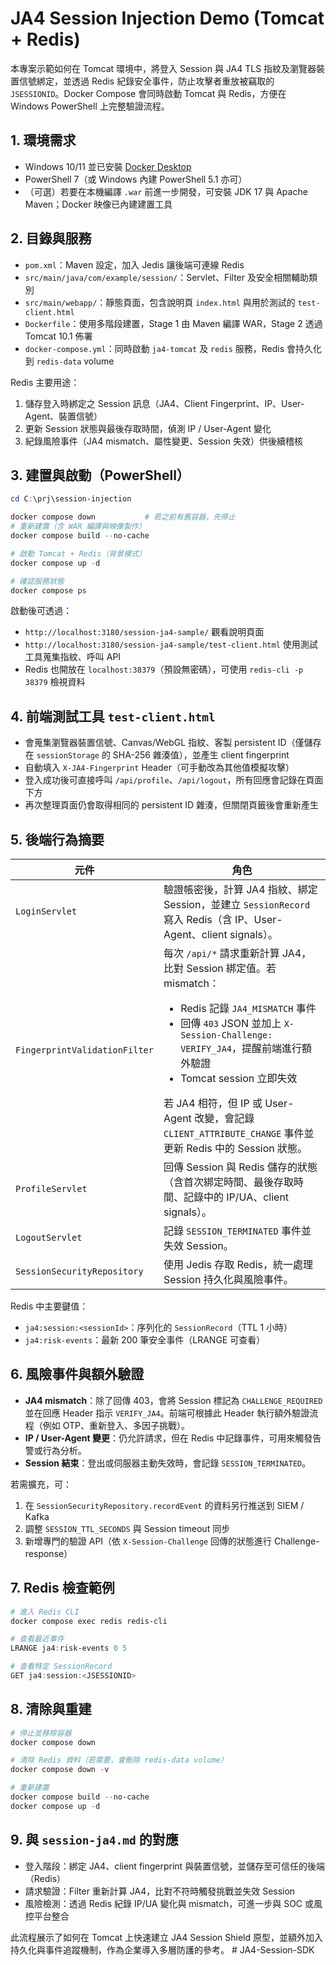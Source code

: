 ﻿# JA4 Session Injection Demo (Tomcat + Redis)

本專案示範如何在 Tomcat 環境中，將登入 Session 與 JA4 TLS 指紋及瀏覽器裝置信號綁定，並透過 Redis 紀錄安全事件，防止攻擊者重放被竊取的 `JSESSIONID`。Docker Compose 會同時啟動 Tomcat 與 Redis，方便在 Windows PowerShell 上完整驗證流程。

## 1. 環境需求

- Windows 10/11 並已安裝 [Docker Desktop](https://www.docker.com/products/docker-desktop/)
- PowerShell 7（或 Windows 內建 PowerShell 5.1 亦可）
- （可選）若要在本機編譯 `.war` 前進一步開發，可安裝 JDK 17 與 Apache Maven；Docker 映像已內建建置工具

## 2. 目錄與服務

- `pom.xml`：Maven 設定，加入 Jedis 讓後端可連線 Redis
- `src/main/java/com/example/session/`：Servlet、Filter 及安全相關輔助類別
- `src/main/webapp/`：靜態頁面，包含說明頁 `index.html` 與用於測試的 `test-client.html`
- `Dockerfile`：使用多階段建置，Stage 1 由 Maven 編譯 WAR，Stage 2 透過 Tomcat 10.1 佈署
- `docker-compose.yml`：同時啟動 `ja4-tomcat` 及 `redis` 服務，Redis 會持久化到 `redis-data` volume

Redis 主要用途：

1. 儲存登入時綁定之 Session 訊息（JA4、Client Fingerprint、IP、User-Agent、裝置信號）
2. 更新 Session 狀態與最後存取時間，偵測 IP / User-Agent 變化
3. 紀錄風險事件（JA4 mismatch、屬性變更、Session 失效）供後續稽核

## 3. 建置與啟動（PowerShell）

```powershell
cd C:\prj\session-injection

docker compose down           # 若之前有舊容器，先停止
# 重新建置（含 WAR 編譯與映像製作）
docker compose build --no-cache

# 啟動 Tomcat + Redis（背景模式）
docker compose up -d

# 確認服務狀態
docker compose ps
```

啟動後可透過：

- `http://localhost:3180/session-ja4-sample/` 觀看說明頁面
- `http://localhost:3180/session-ja4-sample/test-client.html` 使用測試工具蒐集指紋、呼叫 API
- Redis 也開放在 `localhost:38379`（預設無密碼），可使用 `redis-cli -p 38379` 檢視資料

## 4. 前端測試工具 `test-client.html`

- 會蒐集瀏覽器裝置信號、Canvas/WebGL 指紋、客製 persistent ID（僅儲存在 `sessionStorage` 的 SHA-256 雜湊值），並產生 client fingerprint
- 自動填入 `X-JA4-Fingerprint` Header（可手動改為其他值模擬攻擊）
- 登入成功後可直接呼叫 `/api/profile`、`/api/logout`，所有回應會記錄在頁面下方
- 再次整理頁面仍會取得相同的 persistent ID 雜湊，但關閉頁籤後會重新產生

## 5. 後端行為摘要

| 元件 | 角色 |
|------|------|
| `LoginServlet` | 驗證帳密後，計算 JA4 指紋、綁定 Session，並建立 `SessionRecord` 寫入 Redis（含 IP、User-Agent、client signals）。|
| `FingerprintValidationFilter` | 每次 `/api/*` 請求重新計算 JA4，比對 Session 綁定值。若 mismatch：<ul><li>Redis 記錄 `JA4_MISMATCH` 事件</li><li>回傳 `403` JSON 並加上 `X-Session-Challenge: VERIFY_JA4`，提醒前端進行額外驗證</li><li>Tomcat session 立即失效</li></ul>若 JA4 相符，但 IP 或 User-Agent 改變，會記錄 `CLIENT_ATTRIBUTE_CHANGE` 事件並更新 Redis 中的 Session 狀態。|
| `ProfileServlet` | 回傳 Session 與 Redis 儲存的狀態（含首次綁定時間、最後存取時間、記錄中的 IP/UA、client signals）。|
| `LogoutServlet` | 記錄 `SESSION_TERMINATED` 事件並失效 Session。|
| `SessionSecurityRepository` | 使用 Jedis 存取 Redis，統一處理 Session 持久化與風險事件。|

Redis 中主要鍵值：

- `ja4:session:<sessionId>`：序列化的 `SessionRecord`（TTL 1 小時）
- `ja4:risk-events`：最新 200 筆安全事件（LRANGE 可查看）

## 6. 風險事件與額外驗證

- **JA4 mismatch**：除了回傳 403，會將 Session 標記為 `CHALLENGE_REQUIRED` 並在回應 Header 指示 `VERIFY_JA4`。前端可根據此 Header 執行額外驗證流程（例如 OTP、重新登入、多因子挑戰）。
- **IP / User-Agent 變更**：仍允許請求，但在 Redis 中記錄事件，可用來觸發告警或行為分析。
- **Session 結束**：登出或伺服器主動失效時，會記錄 `SESSION_TERMINATED`。

若需擴充，可：

1. 在 `SessionSecurityRepository.recordEvent` 的資料另行推送到 SIEM / Kafka
2. 調整 `SESSION_TTL_SECONDS` 與 Session timeout 同步
3. 新增專門的驗證 API（依 `X-Session-Challenge` 回傳的狀態進行 Challenge-response）

## 7. Redis 檢查範例

```powershell
# 進入 Redis CLI
docker compose exec redis redis-cli

# 查看最近事件
LRANGE ja4:risk-events 0 5

# 查看特定 SessionRecord
GET ja4:session:<JSESSIONID>
```

## 8. 清除與重建

```powershell
# 停止並移除容器
docker compose down

# 清除 Redis 資料（若需要，會刪除 redis-data volume）
docker compose down -v

# 重新建置
docker compose build --no-cache
docker compose up -d
```

## 9. 與 `session-ja4.md` 的對應

- 登入階段：綁定 JA4、client fingerprint 與裝置信號，並儲存至可信任的後端（Redis）
- 請求驗證：Filter 重新計算 JA4，比對不符時觸發挑戰並失效 Session
- 風險檢測：透過 Redis 紀錄 IP/UA 變化與 mismatch，可進一步與 SOC 或風控平台整合

此流程展示了如何在 Tomcat 上快速建立 JA4 Session Shield 原型，並額外加入持久化與事件追蹤機制，作為企業導入多層防護的參考。
#   J A 4 - S e s s i o n - S D K  
 